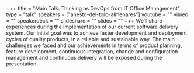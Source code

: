 +++
title = "Main Talk: Thinking as DevOps from  IT Office Management"
type = "talk"
speakers = ["anesto-del-toro-almenares"]
youtube = ""
vimeo = ""
speakerdeck = ""
slideshare = ""
slides = ""
+++
We’ll share experiences during the implementation of our current software delivery system.
Our initial goal was to achieve faster development and deployment cycles of quality products,
in a reliable and sustainable way. The main challenges we faced and our achievements in terms of
product planning, feature development, continuous integration, change and configuration management
and continuous delivery will be exposed during the presentation.
